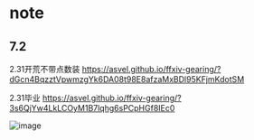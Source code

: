 # note
## 7.2
2.31开荒不带点数装
https://asvel.github.io/ffxiv-gearing/?dGcn4BqzztVpwmzgYk6DA08t98E8afzaMxBDl95KFjmKdotSM

2.31毕业
https://asvel.github.io/ffxiv-gearing/?3s6QjYw4LkLCOyM1B7lqhg6sPCpHGf8IEc0

![image](https://github.com/user-attachments/assets/0aaef247-5020-4ca3-b255-0fd95d3458a5)
